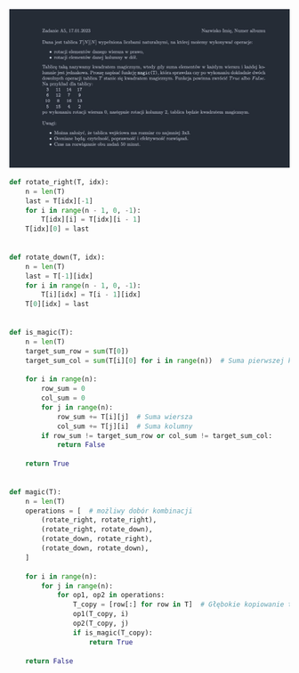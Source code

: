 <picture>
  <source srcset="../../../srt/zbior_zadan/2022_A5.png" media="(prefers-color-scheme: light)">
  <source srcset="../../../srt/zbior_zadan/black_2022_A5.png" media="(prefers-color-scheme: dark)">
  <img src="../../../srt/zbior_zadan/black_2022_A5.png" alt="zadanie 2022_A5">
</picture>

```python
def rotate_right(T, idx):
    n = len(T)
    last = T[idx][-1]
    for i in range(n - 1, 0, -1):
        T[idx][i] = T[idx][i - 1]
    T[idx][0] = last


def rotate_down(T, idx):
    n = len(T)
    last = T[-1][idx]
    for i in range(n - 1, 0, -1):
        T[i][idx] = T[i - 1][idx]
    T[0][idx] = last


def is_magic(T):
    n = len(T)
    target_sum_row = sum(T[0])
    target_sum_col = sum(T[i][0] for i in range(n))  # Suma pierwszej kolumny

    for i in range(n):
        row_sum = 0
        col_sum = 0
        for j in range(n):
            row_sum += T[i][j]  # Suma wiersza
            col_sum += T[j][i]  # Suma kolumny
        if row_sum != target_sum_row or col_sum != target_sum_col:
            return False

    return True


def magic(T):
    n = len(T)
    operations = [  # możliwy dobór kombinacji
        (rotate_right, rotate_right),
        (rotate_right, rotate_down),
        (rotate_down, rotate_right),
        (rotate_down, rotate_down),
    ]

    for i in range(n):
        for j in range(n):
            for op1, op2 in operations:
                T_copy = [row[:] for row in T]  # Głębokie kopiowanie tablicy
                op1(T_copy, i)
                op2(T_copy, j)
                if is_magic(T_copy):
                    return True

    return False

```



